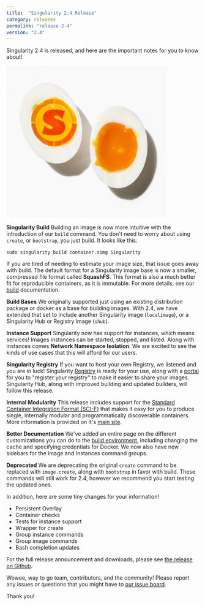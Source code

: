 ```yaml
---
title:  "Singularity 2.4 Release"
category: releases
permalink: "release-2-4"
version: "2.4"
---
```


Singularity 2.4 is released, and here are the important notes for you to know about!

<img src="/assets/img/posts/releases/singularity-egg-easy.png">


**Singularity Build**
Building an image is now more intuitive with the introduction of our `build` command. You don't need to worry about using `create`, or `bootstrap`, you just build. It looks like this:

```
sudo singularity build container.simg Singularity
```

If you are tired of needing to estimate your image size, that issue goes away with build. The default format for a Singularity image base is now a smaller, compressed file format called **SquashFS**.  This format is also a much better fit for reproducible containers, as it is immutable. For more details, see our [build](/docs-build-container) documentation.

**Build Bases**
We originally supported just using an existing distribution package or docker as a base for building images. With 2.4, we have extended that set to include another Singularity image (`localimage`), or a Singularity Hub or Registry image (`shub`).

**Instance Support**
Singularity now has support for instances, which means services! Images instances can be started, stopped, and listed. Along with instances comes **Network Namespace Isolation**. We are excited to see the kinds of use cases that this will afford for our users. 

**Singularity Registry**
If you want to host your own Registry, we listened and you are in luck! Singularity <a href="https://www.github.com/singularityhub/sregistry">Registry</a> is ready for your use, along with a <a href="https://singularityhub.github.io/containers">portal</a> for you to "register your registry" to make it easier to share your images. Singularity Hub, along with improved building and updated builders, will follow this release.

**Internal Modularity**
This release includes support for the <a href="/docs-apps">Standard Container Integration Format (SCI-F)</a> that makes it easy for you to produce single, internally modular and programmatically discoverable containers. More information is provided on it's <a href="https://containers-ftw.github.io/SCI-F/">main site</a>.

**Better Documentation**
We've added an entire page on the different customizations you can do to the [build environment](/build-environment), including changing the cache and specifying credentials for Docker. We now also have new sidebars for the Image and Instances command groups.


**Deprecated**
We are deprecating the original `create` command to be replaced with `image.create`, along with `bootstrap` in favor with build. These commands will still work for 2.4, however we recommend you start testing the updated ones.

In addition, here are some tiny changes for your information!

- Persistent Overlay
- Container checks
- Tests for instance support
- Wrapper for create
- Group instance commands
- Group image commands
- Bash completion updates

For the full release announcement and downloads, please see <a target="_blank" href="https://github.com/singularityware/singularity/releases/tag/2.4">the release on Github</a>.

Wowee, way to go team, contributors, and the community! Please report any issues or questions that you might have to <a href="https://github.com/singularityware/singularity/issues/new" target="_blank">our issue board</a>.

Thank you!
